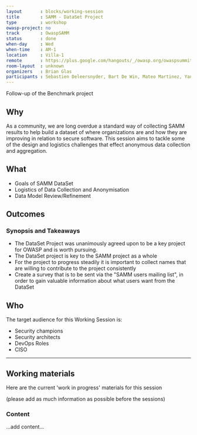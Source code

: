 ```yaml
---
layout       : blocks/working-session
title        : SAMM - DataSet Project
type         : workshop
owasp-project: no
track        : OwaspSAMM
status       : done
when-day     : Wed
when-time    : AM-1
location     : Villa-1
remote       : https://plus.google.com/hangouts/_/owasp.org/owaspsummit-sam
room-layout  : unknown
organizers   : Brian Glas
participants : Sebastien Deleersnyder, Bart De Win, Mateo Martinez, Yan Kravchenko, Viktor Lindstrom, Tiffany Long
---
```


Follow-up of the Benchmark project

## Why

As a community, we are long overdue a standard way of collecting SAMM results to help build a dataset of where organizations are and how they are improving in relation to secure software. This session aims to tackle some of the design and logistics challenges that effect anonymous data collection and aggregation.

## What

- Goals of SAMM DataSet
- Logistics of Data Collection and Anonymisation
- Data Model Review/Refinement

## Outcomes

### Synopsis and Takeaways

- The DataSet Project was unanimously agreed upon to be a key project for OWASP and is worth pursuing. 
- The DataSet project is key to the SAMM project as a whole
- For the project to progress steadily it is important to collect names that are willing to contribute to the project consistently
- Create a survey that is to be sent via the "SAMM users mailing list", in order to gain valuable information about what users want from the DataSet


## Who

The target audience for this Working Session is:

- Security champions
- Security architects
- DevOps Roles
- CISO

--- 

## Working materials

Here are the current 'work in progress' materials for this session 

(please add as much information as possible before the sessions)

### Content

...add content...
